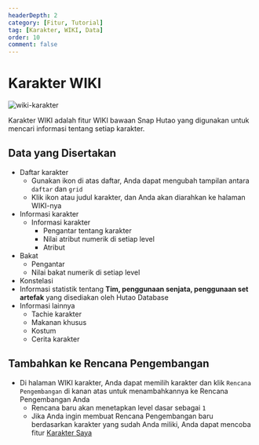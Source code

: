 ```yaml
---
headerDepth: 2
category: [Fitur, Tutorial]
tag: [Karakter, WIKI, Data]
order: 10
comment: false
---
```


# Karakter WIKI

![wiki-karakter](https://img.alicdn.com/imgextra/i3/1797064093/O1CN01BTeWoh1g6dyHbVwkf_!!1797064093.png_.webp)

Karakter WIKI adalah fitur WIKI bawaan Snap Hutao yang digunakan untuk mencari informasi tentang setiap karakter.

## Data yang Disertakan

- Daftar karakter
  - Gunakan ikon di atas daftar, Anda dapat mengubah tampilan antara `daftar` dan `grid`
  - Klik ikon atau judul karakter, dan Anda akan diarahkan ke halaman WIKI-nya
- Informasi karakter
  - Informasi karakter
    - Pengantar tentang karakter
    - Nilai atribut numerik di setiap level
    - Atribut
- Bakat
  - Pengantar
  - Nilai bakat numerik di setiap level
- Konstelasi
- Informasi statistik tentang **Tim, penggunaan senjata, penggunaan set artefak** yang disediakan oleh Hutao Database
- Informasi lainnya
  - Tachie karakter
  - Makanan khusus
  - Kostum
  - Cerita karakter

## Tambahkan ke Rencana Pengembangan

- Di halaman WIKI karakter, Anda dapat memilih karakter dan klik `Rencana Pengembangan` di kanan atas untuk menambahkannya ke Rencana Pengembangan Anda
  - Rencana baru akan menetapkan level dasar sebagai `1`
  - Jika Anda ingin membuat Rencana Pengembangan baru berdasarkan karakter yang sudah Anda miliki, Anda dapat mencoba fitur [Karakter Saya](character-data.html)
